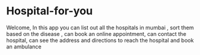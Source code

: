 # Hospital-for-you
Welcome, In this app you can list out all the hospitals in mumbai , sort them based on the disease , can book an online appointment, can contact the hospital, can see the address and directions to reach the hospital and book an ambulance

